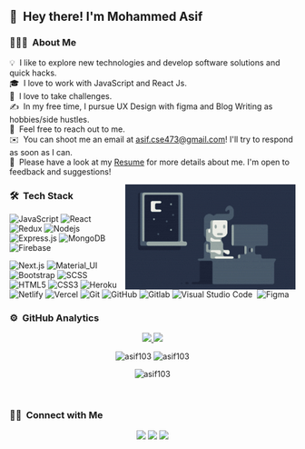 



## 👋 &nbsp;Hey there! I'm Mohammed Asif

### 👨🏻‍💻 &nbsp;About Me

💡 &nbsp;I like to explore new technologies and develop software solutions and quick hacks.\
🎓 &nbsp;I love to work with JavaScript and React Js.\
🌱 &nbsp;I love to take challenges.\
✍️ &nbsp;In my free time, I pursue UX Design with figma and Blog Writing as hobbies/side hustles.\
💬 &nbsp;Feel free to reach out to me.\
✉️ &nbsp;You can shoot me an email at asif.cse473@gmail.com! I'll try to respond as soon as I can.\
📄 &nbsp;Please have a look at my [Resume](https://drive.google.com/file/d/1MxgVSRy9Zz8I2BU1exFuwoXhi-LPaHNs/view?usp=sharing) for more details about me. I'm open to feedback and suggestions!

<img alt="Night Coding" src="https://raw.githubusercontent.com/AVS1508/AVS1508/master/assets/Night-Coding.gif" align="right"/>

### 🛠 &nbsp;Tech Stack

![JavaScript](https://img.shields.io/badge/-JavaScript-black?style=flat-square&logo=javascript)
![React](https://img.shields.io/badge/-React-black?style=flat-square&logo=react)
![Redux](https://img.shields.io/badge/-Redux-black?style=flat-square&logo=Redux)
![Nodejs](https://img.shields.io/badge/-Nodejs-black?style=flat-square&logo=Node.js)
![Express.js](https://img.shields.io/badge/-Express-black?style=flat-square&logo=expressjs)
![MongoDB](https://img.shields.io/badge/-MongoDB-black?style=flat-square&logo=mongodb)
![Firebase](https://img.shields.io/badge/-Firebase-black?style=flat-square&logo=Firebase)
<!-- ![Meteor](https://img.shields.io/badge/-Meteor-black?style=flat-square&logo=Meteor) -->
![Next.js](https://img.shields.io/badge/-Next-black?style=flat-square&logo=Next.js)
![Material_UI](https://img.shields.io/badge/-Material_UI-black?style=flat-square&logo=material-ui)
![Bootstrap](https://img.shields.io/badge/-Bootstrap-black?style=flat-square&logo=bootstrap)
![SCSS](https://img.shields.io/badge/-SCSS-black?style=flat-square&logo=SASS)
![HTML5](https://img.shields.io/badge/-HTML5-black?style=flat-square&logo=html5&logoColor=white)
![CSS3](https://img.shields.io/badge/-CSS3-black?style=flat-square&logo=css3)
![Heroku](https://img.shields.io/badge/-Heroku-black?style=flat-square&logo=heroku)
![Netlify](https://img.shields.io/badge/-Netlify-black?style=flat-square&logo=netlify)
![Vercel](https://img.shields.io/badge/-Vercel-black?style=flat-square&logo=vercel)
![Git](https://img.shields.io/badge/-Git-black?style=flat-square&logo=git)
![GitHub](https://img.shields.io/badge/-GitHub-black?style=flat-square&logo=github)
![Gitlab](https://img.shields.io/badge/-Gitlab-black?style=flat-square&logo=gitlab)
![Visual Studio Code](https://img.shields.io/badge/-Visual%20Studio%20Code-05122A?style=flat&logo=visual-studio-code&logoColor=007ACC)&nbsp;
![Figma](https://img.shields.io/badge/-figma-05122A?style=flat&logo=figma)&nbsp;
### ⚙️ &nbsp;GitHub Analytics

<p align="center">
<a href="https://github.com/AVS1508">
  <img height="180em" src="https://github-readme-stats-eight-theta.vercel.app/api?username=asif103&show_icons=true&theme=algolia&include_all_commits=true&count_private=true"/>
  <img height="180em" src="https://github-readme-stats-eight-theta.vercel.app/api/top-langs/?username=asif103&layout=compact&langs_count=8&theme=algolia"/>
</a>
</p>
<p align="center"> <img src="https://github-readme-stats.vercel.app/api?username=asif103&show_icons=true&hide_border=true&theme=tokyonight" alt="asif103" />  <img src="https://github-readme-streak-stats.herokuapp.com/?user=asif103&hide_border=true&theme=tokyonight" alt="asif103" /> </p>
<p align="center"> <img src="https://activity-graph.herokuapp.com/graph?username=asif103&bg_color=1F222E&color=F8D866&line=F85D7F&point=FFFFFF&hide_border=false" alt="asif103" /> </p>
<br>

### 🤝🏻 &nbsp;Connect with Me

<p align="center">
<a href="https://linkedin.com/in/asif473"><img src="https://img.shields.io/badge/-Mohammed%20Asif-0077B5?style=flat&logo=Linkedin&logoColor=white"/></a>
<a href="mailto:asif.cse473@gmail.com"><img src="https://img.shields.io/badge/-asif.cse473@hmail.com-D14836?style=flat&logo=Gmail&logoColor=white"/></a>
<a href="https://facebook.com/asif473"><img src="https://img.shields.io/badge/-@asif473-1877F2?style=flat&logo=Facebook&logoColor=white"/></a>
</p>
